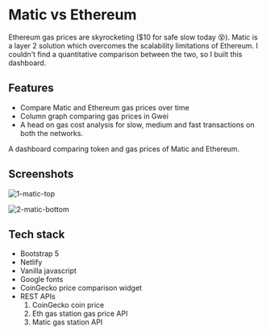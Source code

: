 # Matic vs Ethereum
Ethereum gas prices are skyrocketing ($10 for safe slow today 😵). Matic is a layer 2 solution which overcomes the scalability limitations of Ethereum. I couldn't find a quantitative comparison between the two, so I built this dashboard.

## Features
- Compare Matic and Ethereum gas prices over time
- Column graph comparing gas prices in Gwei
- A head on gas cost analysis for slow, medium and fast transactions on both the networks.

A dashboard comparing token and gas prices of Matic and Ethereum.

## Screenshots
![1-matic-top](https://user-images.githubusercontent.com/49580849/113202012-dc591d00-9287-11eb-8231-1af18377f92f.png)

![2-matic-bottom](https://user-images.githubusercontent.com/49580849/113202019-df540d80-9287-11eb-88d6-3602d7160711.png)

## Tech stack
- Bootstrap 5
- Netlify
- Vanilla javascript
- Google fonts
- CoinGecko price comparison widget
- REST APIs
    1. CoinGecko coin price
    2. Eth gas station gas price API
    3. Matic gas station API